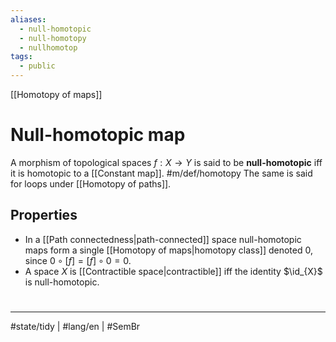 ```yaml
---
aliases:
  - null-homotopic
  - null-homotopy
  - nullhomotop
tags:
  - public
---
```

[[Homotopy of maps]]
# Null-homotopic map

A morphism of topological spaces $f : X \to Y$ is said to be **null-homotopic** iff it is homotopic to a [[Constant map]]. #m/def/homotopy 
The same is said for loops under [[Homotopy of paths]].

## Properties

- In a [[Path connectedness|path-connected]] space null-homotopic maps form a single [[Homotopy of maps|homotopy class]] denoted $0$, since $0 \circ [f] = [f] \circ 0 = 0$.
- A space $X$ is [[Contractible space|contractible]] iff the identity $\id_{X}$ is null-homotopic.

#
---
#state/tidy | #lang/en | #SemBr
